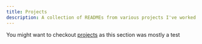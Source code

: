 ```yaml
---
title: Projects
description: A collection of READMEs from various projects I've worked on
---
```

You might want to checkout [projects](/categories/projects) as this section was mostly a test